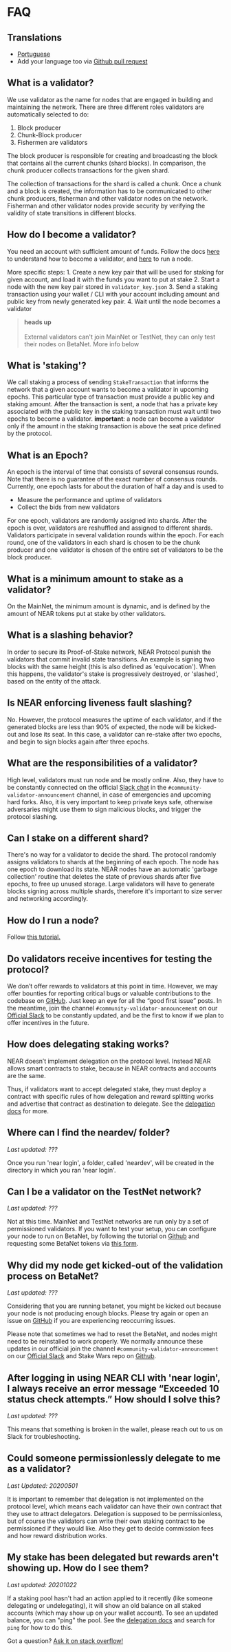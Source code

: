 # FAQ

## Translations

* [Portuguese](faq-pt.md)
* Add your language too via [Github pull request](https://github.com/near/docs/pull/385)

## What is a validator?

We use validator as the name for nodes that are engaged in building and maintaining the network. There are three different roles validators are automatically selected to do:

1. Block producer
2. Chunk-Block producer
3. Fishermen are validators

The block producer is responsible for creating and broadcasting the block that contains all the current chunks (shard blocks). In comparison, the chunk producer collects transactions for the given shard.

The collection of transactions for the shard is called a chunk. Once a chunk and a block is created, the information has to be communicated to other chunk producers, fisherman and other validator nodes on the network. Fisherman and other validator nodes provide security by verifying the validity of state transitions in different blocks.

## How do I become a validator?

You need an account with sufficient amount of funds. Follow the docs [here](https://app.gitbook.com/docs/validator/staking) to understand how to become a validator, and [here](https://app.gitbook.com/docs/develop/node/validator/running-a-node) to run a node.

More specific steps: 1. Create a new key pair that will be used for staking for given account, and load it with the funds you want to put at stake 2. Start a node with the new key pair stored in `validator_key.json` 3. Send a staking transaction using your wallet / CLI with your account including amount and public key from newly generated key pair. 4. Wait until the node becomes a validator

>  **heads up**\
> \
>  External validators can't join MainNet or TestNet, they can only test their nodes on BetaNet. More info below

## What is 'staking'?

We call staking a process of sending `StakeTransaction` that informs the network that a given account wants to become a validator in upcoming epochs. This particular type of transaction must provide a public key and staking amount. After the transaction is sent, a node that has a private key associated with the public key in the staking transaction must wait until two epochs to become a validator. **important**: a node can become a validator only if the amount in the staking transaction is above the seat price defined by the protocol.

## What is an Epoch?

An epoch is the interval of time that consists of several consensus rounds. Note that there is no guarantee of the exact number of consensus rounds. Currently, one epoch lasts for about the duration of half a day and is used to

* Measure the performance and uptime of validators
* Collect the bids from new validators

For one epoch, validators are randomly assigned into shards. After the epoch is over, validators are reshuffled and assigned to different shards. Validators participate in several validation rounds within the epoch. For each round, one of the validators in each shard is chosen to be the chunk producer and one validator is chosen of the entire set of validators to be the block producer.

## What is a minimum amount to stake as a validator?

On the MainNet, the minimum amount is dynamic, and is defined by the amount of NEAR tokens put at stake by other validators.

## What is a slashing behavior?

In order to secure its Proof-of-Stake network, NEAR Protocol punish the validators that commit invalid state transitions. An example is signing two blocks with the same height (this is also defined as 'equivocation'). When this happens, the validator's stake is progressively destroyed, or 'slashed', based on the entity of the attack.

## Is NEAR enforcing liveness fault slashing?

No. However, the protocol measures the uptime of each validator, and if the generated blocks are less than 90% of expected, the node will be kicked-out and lose its seat. In this case, a validator can re-stake after two epochs, and begin to sign blocks again after three epochs.

## What are the responsibilities of a validator?

High level, validators must run node and be mostly online. Also, they have to be constantly connected on the official [Slack chat](https://near.chat) in the `#community-validator-announcement` channel, in case of emergencies and upcoming hard forks. Also, it is very important to keep private keys safe, otherwise adversaries might use them to sign malicious blocks, and trigger the protocol slashing.

## Can I stake on a different shard?

There's no way for a validator to decide the shard. The protocol randomly assigns validators to shards at the beginning of each epoch. The node has one epoch to download its state. NEAR nodes have an automatic 'garbage collection' routine that deletes the state of previous shards after five epochs, to free up unused storage. Large validators will have to generate blocks signing across multiple shards, therefore it's important to size server and networking accordingly.

## How do I run a node?

Follow [this tutorial.](https://app.gitbook.com/docs/develop/node/validator/running-a-node)

## Do validators receive incentives for testing the protocol?

We don’t offer rewards to validators at this point in time. However, we may offer bounties for reporting critical bugs or valuable contributions to the codebase on [GitHub](https://github.com/near/nearcore). Just keep an eye for all the “good first issue” posts. In the meantime, join the channel `#community-validator-announcement` on our [Official Slack](https://near.chat) to be constantly updated, and be the first to know if we plan to offer incentives in the future.

## How does delegating staking works?

NEAR doesn’t implement delegation on the protocol level. Instead NEAR allows smart contracts to stake, because in NEAR contracts and accounts are the same.

Thus, if validators want to accept delegated stake, they must deploy a contract with specific rules of how delegation and reward splitting works and advertise that contract as destination to delegate. See the [delegation docs](https://app.gitbook.com/docs/validator/delegation) for more.

## Where can I find the neardev/ folder?

_Last updated: ???_

Once you run 'near login', a folder, called 'neardev', will be created in the directory in which you ran 'near login'.

## Can I be a validator on the TestNet network?

_Last updated: ???_

Not at this time. MainNet and TestNet networks are run only by a set of permissioned validators. If you want to test your setup, you can configure your node to run on BetaNet, by following the tutorial on [Github](https://github.com/nearprotocol/stakewars) and requesting some BetaNet tokens via [this form](https://forms.gle/kZk2Gv79TB9qm3KP7).

## Why did my node get kicked-out of the validation process on BetaNet?

_Last updated: ???_

Considering that you are running betanet, you might be kicked out because your node is not producing enough blocks. Please try again or open an issue on [GitHub](https://github.com/nearprotocol/stakewars) if you are experiencing reoccurring issues.

Please note that sometimes we had to reset the BetaNet, and nodes might need to be reinstalled to work properly. We normally announce these updates in our official join the channel `#community-validator-announcement` on our [Official Slack](https://near.chat) and Stake Wars repo on [Github](https://github.com/nearprotocol/stakewars).

## After logging in using NEAR CLI with 'near login', I always receive an error message “Exceeded 10 status check attempts.” How should I solve this?

_Last updated: ???_

This means that something is broken in the wallet, please reach out to us on Slack for troubleshooting.

## Could someone permissionlessly delegate to me as a validator?

_Last Updated: 20200501_

It is important to remember that delegation is not implemented on the protocol level, which means each validator can have their own contract that they use to attract delegators. Delegation is supposed to be permissionless, but of course the validators can write their own staking contract to be permissioned if they would like. Also they get to decide commission fees and how reward distribution works.

## My stake has been delegated but rewards aren't showing up. How do I see them?

_Last updated: 20201022_

If a staking pool hasn't had an action applied to it recently (like someone delegating or undelegating), it will show an old balance on all staked accounts (which may show up on your wallet account). To see an updated balance, you can "ping" the pool. See the [delegation docs](https://app.gitbook.com/docs/validator/delegation) and search for `ping` for how to do this.

Got a question?  [Ask it on stack overflow!](https://stackoverflow.com/questions/tagged/nearprotocol)
